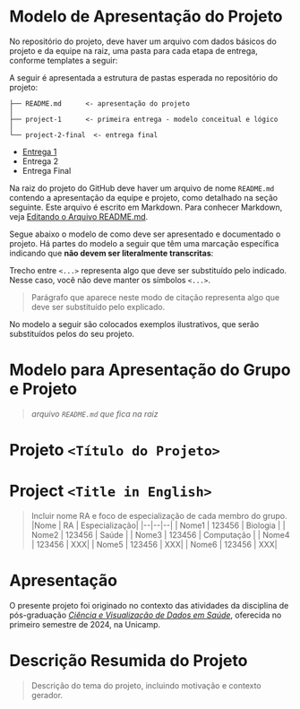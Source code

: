 # Modelo de Apresentação do Projeto

No repositório do projeto, deve haver um arquivo com dados básicos do projeto e da equipe na raiz, uma pasta para cada etapa de entrega, conforme templates a seguir:

A seguir é apresentada a estrutura de pastas esperada no repositório do projeto:

~~~
├── README.md      <- apresentação do projeto
│
├── project-1      <- primeira entrega - modelo conceitual e lógico
│
└── project-2-final  <- entrega final
~~~

* [Entrega 1](project1/)
* Entrega 2
* Entrega Final

Na raiz do projeto do GitHub deve haver um arquivo de nome `README.md` contendo a apresentação da equipe e projeto, como detalhado na seção seguinte. Este arquivo é escrito em Markdown. Para conhecer Markdown, veja [Editando o Arquivo README.md](markdown.md). 

Segue abaixo o modelo de como deve ser apresentado e documentado o projeto. Há partes do modelo a seguir que têm uma marcação específica indicando que **não devem ser literalmente transcritas**:

Trecho entre `<...>` representa algo que deve ser substituído pelo indicado. Nesse caso, você não deve manter os símbolos `<...>`.
> Parágrafo que aparece neste modo de citação representa algo que deve ser substituído pelo explicado.

No modelo a seguir são colocados exemplos ilustrativos, que serão substituídos pelos do seu projeto.

# Modelo para Apresentação do Grupo e Projeto

> *arquivo `README.md` que fica na raiz*

# Projeto `<Título do Projeto>`
# Project `<Title in English>`

> Incluir nome RA e foco de especialização de cada membro do grupo.
> |Nome  | RA | Especialização|
> |--|--|--|
> | Nome1  | 123456  | Biologia |
> | Nome2  | 123456  | Saúde |
> | Nome3  | 123456  | Computação |
> | Nome4  | 123456  | XXX|
> | Nome5  | 123456  | XXX|
> | Nome6  | 123456  | XXX|

# Apresentação

O presente projeto foi originado no contexto das atividades da disciplina de pós-graduação [*Ciência e Visualização de Dados em Saúde*](https://github.com/datasci4health), oferecida no primeiro semestre de 2024, na Unicamp.

# Descrição Resumida do Projeto
> Descrição do tema do projeto, incluindo motivação e contexto gerador.
